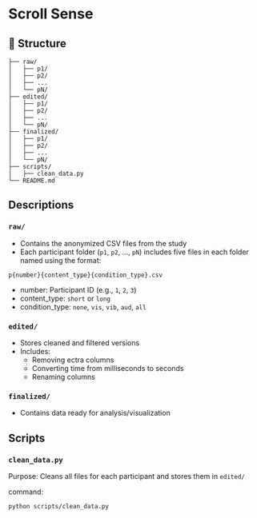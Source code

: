 # Scroll Sense

## 📁 Structure
```
├── raw/
│   ├── p1/
│   ├── p2/
│   ├── ...
│   └── pN/
├── edited/
│   ├── p1/
│   ├── p2/
│   ├── ...
│   └── pN/
├── finalized/
│   ├── p1/
│   ├── p2/
│   ├── ...
│   └── pN/
├── scripts/
│   ├── clean_data.py
└── README.md
```

## Descriptions

### `raw/`
- Contains the anonymized CSV files from the study
- Each participant folder (`p1`, `p2`, …, `pN`) includes five files in each folder named using the format:

```
p{number}{content_type}{condition_type}.csv
```

- number: Participant ID (e.g., `1`, `2`, `3`)
- content_type: `short` or `long`
- condition_type: `none`, `vis`, `vib`, `aud`, `all`

### `edited/`
- Stores cleaned and filtered versions
- Includes:
  - Removing ectra columns  
  - Converting time from milliseconds to seconds  
  - Renaming columns

### `finalized/`
- Contains data ready for analysis/visualization  

## Scripts

### `clean_data.py`
Purpose: Cleans all files for each participant and stores them in `edited/`

command:
```bash
python scripts/clean_data.py
```